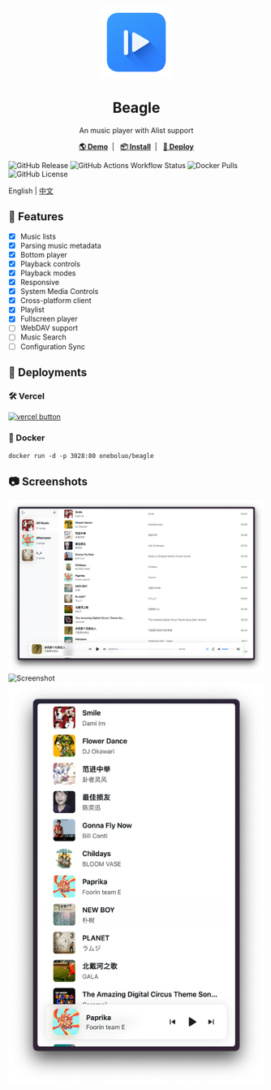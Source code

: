 <div align="center">
    <img height="140" width="140" src="./public/logo.png">
    <h1>Beagle</h1>
    <p>An music player with Alist support</p>
    <a href="https://beagle-ashy-psi.vercel.app" target="blank"><strong>🌎 Demo</strong></a>&nbsp;&nbsp;|&nbsp;&nbsp;
    <a href="https://github.com/JavanShen/beagle/releases" target="blank"><strong>📦 Install</strong></a>&nbsp;&nbsp;|&nbsp;&nbsp;
    <a href="#-deployments" target="blank"><strong>🚀 Deploy</strong></a>
    <p></p>
</div>

![GitHub Release](https://img.shields.io/github/v/release/JavanShen/beagle) ![GitHub Actions Workflow Status](https://img.shields.io/github/actions/workflow/status/JavanShen/beagle/release.yml)
 ![Docker Pulls](https://img.shields.io/docker/pulls/oneboluo/beagle)
 ![GitHub License](https://img.shields.io/github/license/JavanShen/beagle)


English | [中文](./README_zh.md)

## 🌟 Features
- [x] Music lists
- [x] Parsing music metadata
- [x] Bottom player
- [x] Playback controls
- [x] Playback modes
- [x] Responsive
- [x] System Media Controls
- [x] Cross-platform client
- [x] Playlist
- [x] Fullscreen player
- [ ] WebDAV support
- [ ] Music Search
- [ ] Configuration Sync

## 🚀 Deployments
### 🛠️ Vercel
[![vercel button](https://vercel.com/button)](https://vercel.com/new/clone?repository-url=https%3A%2F%2Fgithub.com%2FJavanShen%2Fbeagle&project-name=beagle&repository-name=beagle)

### 🐳 Docker
```shell
docker run -d -p 3028:80 oneboluo/beagle
```

## 📷 Screenshots
![Screenshot](./images/screenshot-lg.png)
![Screenshot](./images/screenshot-lg-full-player.png)
![Screenshot](./images/screenshot-sm.png)
